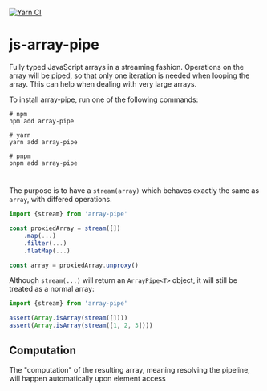 [![Yarn CI](https://github.com/JorisAerts/js-array-pipe/actions/workflows/yarn.yml/badge.svg)](https://github.com/JorisAerts/js-array-pipe/actions/workflows/yarn.yml)

# js-array-pipe

Fully typed JavaScript arrays in a streaming fashion.
Operations on the array will be piped, so that only one iteration is needed when looping the array.
This can help when dealing with very large arrays.

To install array-pipe, run one of the following commands:

```shell 
# npm
npm add array-pipe

# yarn
yarn add array-pipe

# pnpm
pnpm add array-pipe
```

#

The purpose is to have a `stream(array)` which behaves exactly the same as `array`, with differed
operations.

```TypeScript
import {stream} from 'array-pipe'

const proxiedArray = stream([])
    .map(...)
    .filter(...)
    .flatMap(...)

const array = proxiedArray.unproxy()
```

Although `stream(...)` will return an `ArrayPipe<T>` object, it will still be treated as a normal
array:

```TypeScript
import {stream} from 'array-pipe'

assert(Array.isArray(stream([])))
assert(Array.isArray(stream([1, 2, 3])))
```

## Computation

The "computation" of the resulting array, meaning resolving the pipeline,
will happen automatically upon element access
